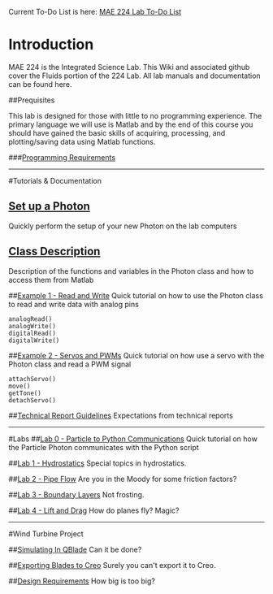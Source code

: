 Current To-Do List is here: [MAE 224 Lab To-Do List](https://github.com/d008/MAE224/wiki/Lab-To-Do-List)

# Introduction
MAE 224 is the Integrated Science Lab. This Wiki and associated github cover the Fluids portion of the 224 Lab. All lab manuals and documentation can be found here.

##Prequisites

This lab is designed for those with little to no programming experience. The primary language we will use is Matlab and by the end of this course you should have gained the basic skills of acquiring, processing, and plotting/saving data using Matlab functions.  

###[Programming Requirements](https://github.com/d008/MAE224/wiki/Programming-Requirements)

***
#Tutorials & Documentation
## [Set up a Photon ](https://github.com/d008/MAE224/wiki/Setting-Up-a-Particle-Photon)  
Quickly perform the setup of your new Photon on the lab computers

## [Class Description](https://github.com/mkfu/MAE224/wiki/Class-Description-:-Functions-and-Variables)
Description of the functions and variables in the Photon class and how to access them from Matlab

##[Example 1 - Read and Write](https://github.com/mkfu/MAE224/wiki/Example-1-:-Read-and-Write-Pins)
Quick tutorial on how to use the Photon class to read and write data with analog pins

```
analogRead()
analogWrite()
digitalRead()
digitalWrite()
```

##[Example 2 - Servos and PWMs](https://github.com/mkfu/MAE224/wiki/Example-2-:-Servos-and-PWMs)
Quick tutorial on how use a servo with the Photon class and read a PWM signal 

```
attachServo()
move()
getTone()
detachServo()
```

##[Technical Report Guidelines](https://github.com/mkfu/MAE224/wiki/Technical-Report-Guidelines)
Expectations from technical reports
***
#Labs
##[Lab 0 - Particle to Python Communications](https://github.com/mkfu/MAE224/wiki/Lab-0:-Python-to-Particle-Communication)
Quick tutorial on how the Particle Photon communicates with the Python script

##[Lab 1 - Hydrostatics](https://github.com/mkfu/MAE224/wiki/Lab-1:--Hydrostatics)
Special topics in hydrostatics.

##[Lab 2 - Pipe Flow](https://github.com/mkfu/MAE224/wiki/Lab-2:-Pipe-Flow)
Are you in the Moody for some friction factors?

##[Lab 3 - Boundary Layers](https://github.com/mkfu/MAE224/wiki/Lab-3:-Boundary-Layers)
Not frosting.

##[Lab 4 - Lift and Drag](https://github.com/mkfu/MAE224/wiki/Lab-4:-Lift-and-Drag)
How do planes fly? Magic?

***
#Wind Turbine Project

##[Simulating In QBlade](https://github.com/mkfu/MAE224/wiki/Simulating-Wind-Turbine-Rotors-using-Qblade)
Can it be done?

##[Exporting Blades to Creo](https://github.com/mkfu/MAE224/wiki/Wind-Turbine-Creo-Export-Tutorial)
Surely you can't export it to Creo.

##[Design Requirements](https://github.com/mkfu/MAE224/wiki/Wind-Turbine-Design)
How big is too big?